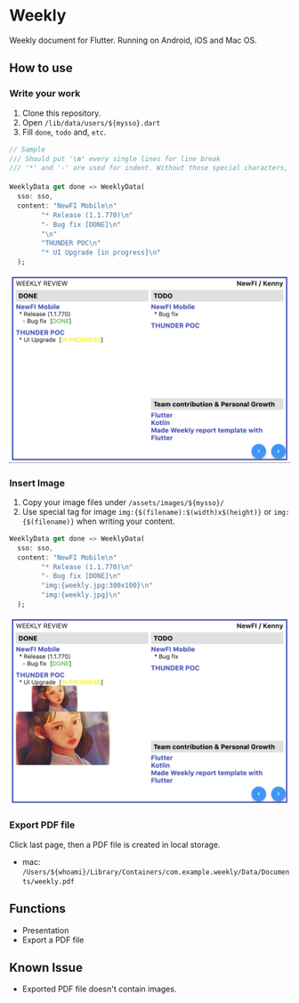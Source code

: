 # Weekly

Weekly document for Flutter. Running on Android, iOS and Mac OS.

## How to use

### Write your work

1. Clone this repository.
2. Open `/lib/data/users/${mysso}.dart`
3. Fill `done`, `todo` and, `etc`.

```dart
// Sample
/// Should put '\n' every single lines for line break
/// '*' and '-' are used for indent. Without those special characters, that line would be used as a group title.

WeeklyData get done => WeeklyData(
  sso: sso,
  content: "NewFI Mobile\n"
        "* Release (1.1.770)\n"
        "- Bug fix [DONE]\n"
        "\n"
        "THUNDER POC\n"
        "* UI Upgrade [in progress]\n"
  );
```

![sample1](./sample_images/sample1.PNG)

### Insert Image

1. Copy your image files under `/assets/images/${mysso}/`
2. Use special tag for image `img:{$(filename):$(width)x$(height)}` or `img:{$(filename)}` when writing your content.

```dart
WeeklyData get done => WeeklyData(
  sso: sso,
  content: "NewFI Mobile\n"
        "* Release (1.1.770)\n"
        "- Bug fix [DONE]\n"
        "img:{weekly.jpg:300x100}\n"
        "img:{weekly.jpg}\n"
  );
```

![sample2](./sample_images/sample2.PNG)

### Export PDF file

Click last page, then a PDF file is created in local storage.

* mac: `/Users/${whoami}/Library/Containers/com.example.weekly/Data/Documents/weekly.pdf`

## Functions

* Presentation
* Export a PDF file

## Known Issue

* Exported PDF file doesn't contain images.